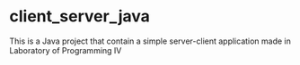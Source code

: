 # client_server_java
This is a Java project that contain a simple server-client application made in Laboratory of Programming IV
